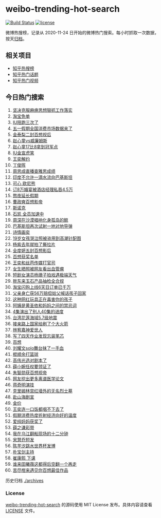 # weibo-trending-hot-search

[![Build Status](https://github.com/justjavac/weibo-trending-hot-search/workflows/ci/badge.svg?branch=master)](https://github.com/justjavac/weibo-trending-hot-search/actions)
[![license](https://img.shields.io/github/license/justjavac/weibo-trending-hot-search)](https://github.com/justjavac/weibo-trending-hot-search/blob/master/LICENSE)

微博热搜榜，记录从 2020-11-24 日开始的微博热门搜索。每小时抓取一次数据，按天[归档](./archives)。

## 相关项目

- [知乎热搜榜](https://github.com/justjavac/zhihu-trending-top-search)
- [知乎热门话题](https://github.com/justjavac/zhihu-trending-hot-questions)
- [知乎热门视频](https://github.com/justjavac/zhihu-trending-hot-video)

## 今日热门搜索

<!-- BEGIN -->
<!-- 最后更新时间 Tue May 06 2025 02:25:48 GMT+0800 (China Standard Time) -->

1. [坚决克服麻痹思想狠抓工作落实](https://s.weibo.com//weibo?q=%23%E5%9D%9A%E5%86%B3%E5%85%8B%E6%9C%8D%E9%BA%BB%E7%97%B9%E6%80%9D%E6%83%B3%E7%8B%A0%E6%8A%93%E5%B7%A5%E4%BD%9C%E8%90%BD%E5%AE%9E%23&Refer=new_time)
1. [淘宝免单](https://s.weibo.com//weibo?q=%E6%B7%98%E5%AE%9D%E5%85%8D%E5%8D%95&t=31&band_rank=1&Refer=top)
1. [IU陪跑三次了](https://s.weibo.com//weibo?q=%23IU%E9%99%AA%E8%B7%91%E4%B8%89%E6%AC%A1%E4%BA%86%23&t=31&band_rank=2&Refer=top)
1. [五一假期全国消费市场数据来了](https://s.weibo.com//weibo?q=%23%E4%BA%94%E4%B8%80%E5%81%87%E6%9C%9F%E5%85%A8%E5%9B%BD%E6%B6%88%E8%B4%B9%E5%B8%82%E5%9C%BA%E6%95%B0%E6%8D%AE%E6%9D%A5%E4%BA%86%23&t=31&band_rank=3&Refer=top)
1. [金泰梨二封百想视后](https://s.weibo.com//weibo?q=%23%E9%87%91%E6%B3%B0%E6%A2%A8%E4%BA%8C%E5%B0%81%E7%99%BE%E6%83%B3%E8%A7%86%E5%90%8E%23&t=31&band_rank=4&Refer=top)
1. [赵心童vs威廉姆斯](https://s.weibo.com//weibo?q=%23%E8%B5%B5%E5%BF%83%E7%AB%A5vs%E5%A8%81%E5%BB%89%E5%A7%86%E6%96%AF%23&t=31&band_rank=20&Refer=top)
1. [赵心童17比8拿到冠军点](https://s.weibo.com//weibo?q=%23%E8%B5%B5%E5%BF%83%E7%AB%A517%E6%AF%948%E6%8B%BF%E5%88%B0%E5%86%A0%E5%86%9B%E7%82%B9%23&t=31&band_rank=9&Refer=top)
1. [IU金宣虎笑](https://s.weibo.com//weibo?q=IU%E9%87%91%E5%AE%A3%E8%99%8E%E7%AC%91&t=31&band_rank=7&Refer=top)
1. [王奕解约](https://s.weibo.com//weibo?q=%23%E7%8E%8B%E5%A5%95%E8%A7%A3%E7%BA%A6%23&t=31&band_rank=11&Refer=top)
1. [丁俊晖](https://s.weibo.com//weibo?q=%E4%B8%81%E4%BF%8A%E6%99%96&t=31&band_rank=6&Refer=top)
1. [周思成直播查雅思成绩](https://s.weibo.com//weibo?q=%23%E5%91%A8%E6%80%9D%E6%88%90%E7%9B%B4%E6%92%AD%E6%9F%A5%E9%9B%85%E6%80%9D%E6%88%90%E7%BB%A9%23&t=31&band_rank=10&Refer=top)
1. [印度不允许一滴水流向巴基斯坦](https://s.weibo.com//weibo?q=%23%E5%8D%B0%E5%BA%A6%E4%B8%8D%E5%85%81%E8%AE%B8%E4%B8%80%E6%BB%B4%E6%B0%B4%E6%B5%81%E5%90%91%E5%B7%B4%E5%9F%BA%E6%96%AF%E5%9D%A6%23&t=31&band_rank=5&Refer=top)
1. [可心 欧尼熊](https://s.weibo.com//weibo?q=%E5%8F%AF%E5%BF%83%20%E6%AC%A7%E5%B0%BC%E7%86%8A&t=31&band_rank=12&Refer=top)
1. [订8万婚宴被酒店经理私吞4.5万](https://s.weibo.com//weibo?q=%23%E8%AE%A28%E4%B8%87%E5%A9%9A%E5%AE%B4%E8%A2%AB%E9%85%92%E5%BA%97%E7%BB%8F%E7%90%86%E7%A7%81%E5%90%9E4.5%E4%B8%87%23&t=31&band_rank=13&Refer=top)
1. [熬夜延长假期](https://s.weibo.com//weibo?q=%E7%86%AC%E5%A4%9C%E5%BB%B6%E9%95%BF%E5%81%87%E6%9C%9F&t=31&band_rank=25&Refer=top)
1. [曹政奭百想影帝](https://s.weibo.com//weibo?q=%23%E6%9B%B9%E6%94%BF%E5%A5%AD%E7%99%BE%E6%83%B3%E5%BD%B1%E5%B8%9D%23&t=31&band_rank=14&Refer=top)
1. [斯诺克](https://s.weibo.com//weibo?q=%E6%96%AF%E8%AF%BA%E5%85%8B&t=31&band_rank=16&Refer=top)
1. [石凯 全员加速中](https://s.weibo.com//weibo?q=%E7%9F%B3%E5%87%AF%20%E5%85%A8%E5%91%98%E5%8A%A0%E9%80%9F%E4%B8%AD&t=31&band_rank=17&Refer=top)
1. [周深在沙漠唱响化身孤岛的鲸](https://s.weibo.com//weibo?q=%23%E5%91%A8%E6%B7%B1%E5%9C%A8%E6%B2%99%E6%BC%A0%E5%94%B1%E5%93%8D%E5%8C%96%E8%BA%AB%E5%AD%A4%E5%B2%9B%E7%9A%84%E9%B2%B8%23&t=31&band_rank=8&Refer=top)
1. [巴基斯坦再次试射一地对地导弹](https://s.weibo.com//weibo?q=%23%E5%B7%B4%E5%9F%BA%E6%96%AF%E5%9D%A6%E5%86%8D%E6%AC%A1%E8%AF%95%E5%B0%84%E4%B8%80%E5%9C%B0%E5%AF%B9%E5%9C%B0%E5%AF%BC%E5%BC%B9%23&t=31&band_rank=26&Refer=top)
1. [诗情画奕](https://s.weibo.com//weibo?q=%E8%AF%97%E6%83%85%E7%94%BB%E5%A5%95&t=31&band_rank=23&Refer=top)
1. [19岁女孩哭泣照被盗用到高潮针配图](https://s.weibo.com//weibo?q=%2319%E5%B2%81%E5%A5%B3%E5%AD%A9%E5%93%AD%E6%B3%A3%E7%85%A7%E8%A2%AB%E7%9B%97%E7%94%A8%E5%88%B0%E9%AB%98%E6%BD%AE%E9%92%88%E9%85%8D%E5%9B%BE%23&t=31&band_rank=21&Refer=top)
1. [杨紫去年就拍了撕拉片](https://s.weibo.com//weibo?q=%23%E6%9D%A8%E7%B4%AB%E5%8E%BB%E5%B9%B4%E5%B0%B1%E6%8B%8D%E4%BA%86%E6%92%95%E6%8B%89%E7%89%87%23&t=31&band_rank=22&Refer=top)
1. [全度妍五封百想影后](https://s.weibo.com//weibo?q=%23%E5%85%A8%E5%BA%A6%E5%A6%8D%E4%BA%94%E5%B0%81%E7%99%BE%E6%83%B3%E5%BD%B1%E5%90%8E%23&t=31&band_rank=16&Refer=top)
1. [百想获奖名单](https://s.weibo.com//weibo?q=%23%E7%99%BE%E6%83%B3%E8%8E%B7%E5%A5%96%E5%90%8D%E5%8D%95%23&t=31&band_rank=29&Refer=top)
1. [王奕和丝芭传媒打官司](https://s.weibo.com//weibo?q=%23%E7%8E%8B%E5%A5%95%E5%92%8C%E4%B8%9D%E8%8A%AD%E4%BC%A0%E5%AA%92%E6%89%93%E5%AE%98%E5%8F%B8%23&t=31&band_rank=42&Refer=top)
1. [女生晒照被网友看出血管瘤](https://s.weibo.com//weibo?q=%23%E5%A5%B3%E7%94%9F%E6%99%92%E7%85%A7%E8%A2%AB%E7%BD%91%E5%8F%8B%E7%9C%8B%E5%87%BA%E8%A1%80%E7%AE%A1%E7%98%A4%23&t=31&band_rank=50&Refer=top)
1. [短剧女演员杨珊子拍戏遇极端天气](https://s.weibo.com//weibo?q=%23%E7%9F%AD%E5%89%A7%E5%A5%B3%E6%BC%94%E5%91%98%E6%9D%A8%E7%8F%8A%E5%AD%90%E6%8B%8D%E6%88%8F%E9%81%87%E6%9E%81%E7%AB%AF%E5%A4%A9%E6%B0%94%23&t=31&band_rank=26&Refer=top)
1. [胖东来玉石产品抽检全合规](https://s.weibo.com//weibo?q=%23%E8%83%96%E4%B8%9C%E6%9D%A5%E7%8E%89%E7%9F%B3%E4%BA%A7%E5%93%81%E6%8A%BD%E6%A3%80%E5%85%A8%E5%90%88%E8%A7%84%23&t=31&band_rank=15&Refer=top)
1. [淘宝闪购上线6天日订单已千万](https://s.weibo.com//weibo?q=%23%E6%B7%98%E5%AE%9D%E9%97%AA%E8%B4%AD%E4%B8%8A%E7%BA%BF6%E5%A4%A9%E6%97%A5%E8%AE%A2%E5%8D%95%E5%B7%B2%E5%8D%83%E4%B8%87%23&t=31&band_rank=40&Refer=top)
1. [父亲身亡获56万赔偿姑父喊话孩子回家](https://s.weibo.com//weibo?q=%23%E7%88%B6%E4%BA%B2%E8%BA%AB%E4%BA%A1%E8%8E%B756%E4%B8%87%E8%B5%94%E5%81%BF%E5%A7%91%E7%88%B6%E5%96%8A%E8%AF%9D%E5%AD%A9%E5%AD%90%E5%9B%9E%E5%AE%B6%23&t=31&band_rank=32&Refer=top)
1. [这种网红玩具正在毒害你的孩子](https://s.weibo.com//weibo?q=%23%E8%BF%99%E7%A7%8D%E7%BD%91%E7%BA%A2%E7%8E%A9%E5%85%B7%E6%AD%A3%E5%9C%A8%E6%AF%92%E5%AE%B3%E4%BD%A0%E7%9A%84%E5%AD%A9%E5%AD%90%23&t=31&band_rank=30&Refer=top)
1. [阿姨是黄圣依和妈妈之间的禁忌词](https://s.weibo.com//weibo?q=%23%E9%98%BF%E5%A7%A8%E6%98%AF%E9%BB%84%E5%9C%A3%E4%BE%9D%E5%92%8C%E5%A6%88%E5%A6%88%E4%B9%8B%E9%97%B4%E7%9A%84%E7%A6%81%E5%BF%8C%E8%AF%8D%23&t=31&band_rank=13&Refer=top)
1. [4集演出了别人40集的进度](https://s.weibo.com//weibo?q=4%E9%9B%86%E6%BC%94%E5%87%BA%E4%BA%86%E5%88%AB%E4%BA%BA40%E9%9B%86%E7%9A%84%E8%BF%9B%E5%BA%A6&t=31&band_rank=37&Refer=top)
1. [台湾花莲海域5.7级地震](https://s.weibo.com//weibo?q=%23%E5%8F%B0%E6%B9%BE%E8%8A%B1%E8%8E%B2%E6%B5%B7%E5%9F%9F5.7%E7%BA%A7%E5%9C%B0%E9%9C%87%23&t=31&band_rank=49&Refer=top)
1. [接亲路上国家给刷了个大火箭](https://s.weibo.com//weibo?q=%23%E6%8E%A5%E4%BA%B2%E8%B7%AF%E4%B8%8A%E5%9B%BD%E5%AE%B6%E7%BB%99%E5%88%B7%E4%BA%86%E4%B8%AA%E5%A4%A7%E7%81%AB%E7%AE%AD%23&t=31&band_rank=41&Refer=top)
1. [林宥嘉神爱世人](https://s.weibo.com//weibo?q=%E6%9E%97%E5%AE%A5%E5%98%89%E7%A5%9E%E7%88%B1%E4%B8%96%E4%BA%BA&t=31&band_rank=46&Refer=top)
1. [写了四天作业发现忘装笔芯](https://s.weibo.com//weibo?q=%E5%86%99%E4%BA%86%E5%9B%9B%E5%A4%A9%E4%BD%9C%E4%B8%9A%E5%8F%91%E7%8E%B0%E5%BF%98%E8%A3%85%E7%AC%94%E8%8A%AF&t=31&band_rank=18&Refer=top)
1. [百想](https://s.weibo.com//weibo?q=%E7%99%BE%E6%83%B3&t=31&band_rank=48&Refer=top)
1. [刘耀文solo舞台抹了一手血](https://s.weibo.com//weibo?q=%E5%88%98%E8%80%80%E6%96%87solo%E8%88%9E%E5%8F%B0%E6%8A%B9%E4%BA%86%E4%B8%80%E6%89%8B%E8%A1%80&t=31&band_rank=35&Refer=top)
1. [棍顺余打篮球](https://s.weibo.com//weibo?q=%E6%A3%8D%E9%A1%BA%E4%BD%99%E6%89%93%E7%AF%AE%E7%90%83&t=31&band_rank=28&Refer=top)
1. [高伟光选对剧本了](https://s.weibo.com//weibo?q=%E9%AB%98%E4%BC%9F%E5%85%89%E9%80%89%E5%AF%B9%E5%89%A7%E6%9C%AC%E4%BA%86&t=31&band_rank=34&Refer=top)
1. [薛小婉任权要领证了](https://s.weibo.com//weibo?q=%23%E8%96%9B%E5%B0%8F%E5%A9%89%E4%BB%BB%E6%9D%83%E8%A6%81%E9%A2%86%E8%AF%81%E4%BA%86%23&t=31&band_rank=43&Refer=top)
1. [朱智勋获百想视帝](https://s.weibo.com//weibo?q=%23%E6%9C%B1%E6%99%BA%E5%8B%8B%E8%8E%B7%E7%99%BE%E6%83%B3%E8%A7%86%E5%B8%9D%23&t=31&band_rank=24&Refer=top)
1. [网友挖出更多离谱医学论文](https://s.weibo.com//weibo?q=%E7%BD%91%E5%8F%8B%E6%8C%96%E5%87%BA%E6%9B%B4%E5%A4%9A%E7%A6%BB%E8%B0%B1%E5%8C%BB%E5%AD%A6%E8%AE%BA%E6%96%87&t=31&band_rank=45&Refer=top)
1. [蒋奇明演技](https://s.weibo.com//weibo?q=%E8%92%8B%E5%A5%87%E6%98%8E%E6%BC%94%E6%8A%80&t=31&band_rank=38&Refer=top)
1. [克里姆林宫红墙外的无名烈士墓](https://s.weibo.com//weibo?q=%23%E5%85%8B%E9%87%8C%E5%A7%86%E6%9E%97%E5%AE%AB%E7%BA%A2%E5%A2%99%E5%A4%96%E7%9A%84%E6%97%A0%E5%90%8D%E7%83%88%E5%A3%AB%E5%A2%93%23&t=31&band_rank=28&Refer=top)
1. [赴山海剧宣](https://s.weibo.com//weibo?q=%E8%B5%B4%E5%B1%B1%E6%B5%B7%E5%89%A7%E5%AE%A3&t=31&band_rank=47&Refer=top)
1. [金价](https://s.weibo.com//weibo?q=%E9%87%91%E4%BB%B7&t=31&band_rank=44&Refer=top)
1. [王奕连一口饭都咽不下去了](https://s.weibo.com//weibo?q=%23%E7%8E%8B%E5%A5%95%E8%BF%9E%E4%B8%80%E5%8F%A3%E9%A5%AD%E9%83%BD%E5%92%BD%E4%B8%8D%E4%B8%8B%E5%8E%BB%E4%BA%86%23&t=31&band_rank=27&Refer=top)
1. [假期消费热度折射经济向好的温度](https://s.weibo.com//weibo?q=%23%E5%81%87%E6%9C%9F%E6%B6%88%E8%B4%B9%E7%83%AD%E5%BA%A6%E6%8A%98%E5%B0%84%E7%BB%8F%E6%B5%8E%E5%90%91%E5%A5%BD%E7%9A%84%E6%B8%A9%E5%BA%A6%23&t=31&band_rank=32&Refer=top)
1. [爱纯妈妈获奖了](https://s.weibo.com//weibo?q=%23%E7%88%B1%E7%BA%AF%E5%A6%88%E5%A6%88%E8%8E%B7%E5%A5%96%E4%BA%86%23&t=31&band_rank=31&Refer=top)
1. [薛之谦彩带](https://s.weibo.com//weibo?q=%E8%96%9B%E4%B9%8B%E8%B0%A6%E5%BD%A9%E5%B8%A6&t=31&band_rank=33&Refer=top)
1. [我在乌江翻船现场的十二分钟](https://s.weibo.com//weibo?q=%E6%88%91%E5%9C%A8%E4%B9%8C%E6%B1%9F%E7%BF%BB%E8%88%B9%E7%8E%B0%E5%9C%BA%E7%9A%84%E5%8D%81%E4%BA%8C%E5%88%86%E9%92%9F&t=31&band_rank=46&Refer=top)
1. [宋慧乔短发](https://s.weibo.com//weibo?q=%E5%AE%8B%E6%85%A7%E4%B9%94%E7%9F%AD%E5%8F%91&t=31&band_rank=50&Refer=top)
1. [陈芋汐跳水世界杯发博](https://s.weibo.com//weibo?q=%E9%99%88%E8%8A%8B%E6%B1%90%E8%B7%B3%E6%B0%B4%E4%B8%96%E7%95%8C%E6%9D%AF%E5%8F%91%E5%8D%9A&t=31&band_rank=19&Refer=top)
1. [朴宝剑主持](https://s.weibo.com//weibo?q=%E6%9C%B4%E5%AE%9D%E5%89%91%E4%B8%BB%E6%8C%81&t=31&band_rank=36&Refer=top)
1. [崔康熙 下课](https://s.weibo.com//weibo?q=%E5%B4%94%E5%BA%B7%E7%86%99%20%E4%B8%8B%E8%AF%BE&t=31&band_rank=39&Refer=top)
1. [谁来田曦薇这都得后空翻一个再走](https://s.weibo.com//weibo?q=%E8%B0%81%E6%9D%A5%E7%94%B0%E6%9B%A6%E8%96%87%E8%BF%99%E9%83%BD%E5%BE%97%E5%90%8E%E7%A9%BA%E7%BF%BB%E4%B8%80%E4%B8%AA%E5%86%8D%E8%B5%B0&t=31&band_rank=42&Refer=top)
1. [苦尽柑来遇见你百想最佳作品](https://s.weibo.com//weibo?q=%23%E8%8B%A6%E5%B0%BD%E6%9F%91%E6%9D%A5%E9%81%87%E8%A7%81%E4%BD%A0%E7%99%BE%E6%83%B3%E6%9C%80%E4%BD%B3%E4%BD%9C%E5%93%81%23&t=31&band_rank=43&Refer=top)

<!-- END -->

历史归档 [./archives](./archives)

### License

[weibo-trending-hot-search](https://github.com/justjavac/weibo-trending-hot-search) 的源码使用 MIT License
发布。具体内容请查看 [LICENSE](./LICENSE) 文件。
